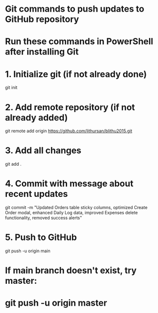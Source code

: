 # Git commands to push updates to GitHub repository
# Run these commands in PowerShell after installing Git

# 1. Initialize git (if not already done)
git init

# 2. Add remote repository (if not already added)
git remote add origin https://github.com/lithursan/blithu2015.git

# 3. Add all changes
git add .

# 4. Commit with message about recent updates
git commit -m "Updated Orders table sticky columns, optimized Create Order modal, enhanced Daily Log data, improved Expenses delete functionality, removed success alerts"

# 5. Push to GitHub
git push -u origin main

# If main branch doesn't exist, try master:
# git push -u origin master
